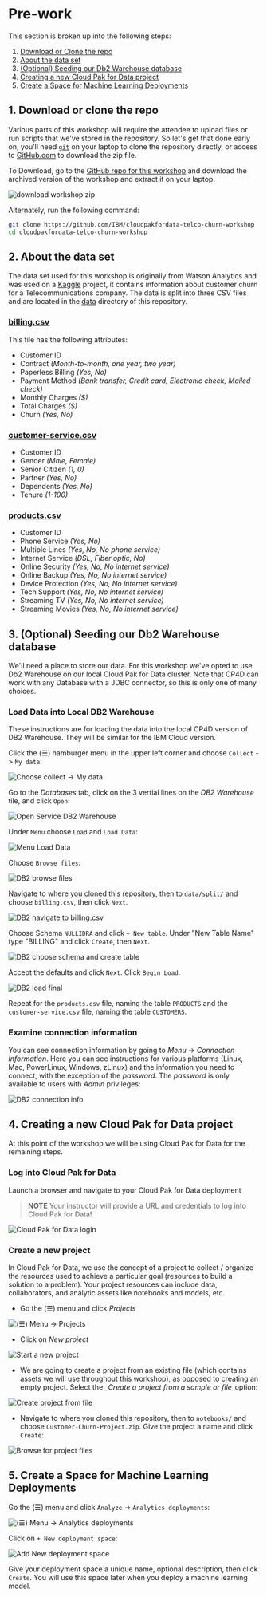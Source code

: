 # Pre-work

This section is broken up into the following steps:

1. [Download or Clone the repo](#1-download-or-clone-the-repo)
1. [About the data set](#2-about-the-data-set)
1. [(Optional) Seeding our Db2 Warehouse database](#3-optional-seeding-our-db2-warehouse-database)
1. [Creating a new Cloud Pak for Data project](#4-creating-a-new-cloud-pak-for-data-project)
1. [Create a Space for Machine Learning Deployments](#5-create-a-space-for-machine-learning-deployments)

## 1. Download or clone the repo

Various parts of this workshop will require the attendee to upload files or run scripts that we've stored in the repository. So let's get that done early on, you'll need [`git`](https://git-scm.com) on your laptop to clone the repository directly, or access to [GitHub.com](https://github.com/) to download the zip file.

To Download, go to the [GitHub repo for this workshop](https://github.com/IBM/cloudpakfordata-telco-churn-workshop) and download the archived version of the workshop and extract it on your laptop.

![download workshop zip](../.gitbook/assets/images/generic/cp4d-telco-workshop-git-zip-download.png)

Alternately, run the following command:

```bash
git clone https://github.com/IBM/cloudpakfordata-telco-churn-workshop
cd cloudpakfordata-telco-churn-workshop
```

## 2. About the data set

The data set used for this workshop is originally from Watson Analytics and was used on a [Kaggle](https://www.kaggle.com/blastchar/telco-customer-churn) project, it contains information about customer churn for a Telecommunications company. The data is split into three CSV files and are located in the [data](https://github.com/IBM/cloudpakfordata-telco-churn-workshop/tree/master/data/split) directory of this repository.

### **[billing.csv](../../data/split/billing.csv)**

This file has the following attributes:

* Customer ID
* Contract *(Month-to-month, one year, two year)*
* Paperless Billing *(Yes, No)*
* Payment Method *(Bank transfer, Credit card, Electronic check, Mailed check)*
* Monthly Charges *($)*
* Total Charges *($)*
* Churn *(Yes, No)*

### **[customer-service.csv](../../data/split/customer-service.csv)**

* Customer ID
* Gender *(Male, Female)*
* Senior Citizen *(1, 0)*
* Partner *(Yes, No)*
* Dependents *(Yes, No)*
* Tenure *(1-100)*

### **[products.csv](../../data/split/products.csv)**

* Customer ID
* Phone Service *(Yes, No)*
* Multiple Lines *(Yes, No, No phone service)*
* Internet Service *(DSL, Fiber optic, No)*
* Online Security *(Yes, No, No internet service)*
* Online Backup *(Yes, No, No internet service)*
* Device Protection *(Yes, No, No internet service)*
* Tech Support *(Yes, No, No internet service)*
* Streaming TV *(Yes, No, No internet service)*
* Streaming Movies *(Yes, No, No internet service)*

## 3. (Optional) Seeding our Db2 Warehouse database

We'll need a place to store our data. For this workshop we've opted to use Db2 Warehouse on our local Cloud Pak for Data cluster. Note that CP4D can work with any Database with a JDBC connector, so this is only one of many choices.

### Load Data into Local DB2 Warehouse

These instructions are for loading the data into the local CP4D version of DB2 Warehouse. They will be similar for the IBM Cloud version.

Click the (☰) hamburger menu in the upper left corner and choose `Collect` -> `My data`:

![Choose collect -> My data](../.gitbook/assets/images/dv/collectMyData.png)

Go to the *Databases* tab, click on the 3 vertial lines on the *DB2 Warehouse* tile, and click `Open`:

![Open Service DB2 Warehouse](../.gitbook/assets/images/dv/userOpenDB2Warehouse.png)

Under `Menu` choose `Load` and `Load Data`:

![Menu Load Data](../.gitbook/assets/images/dv/DB2LoadData.png)

Choose `Browse files`:

![DB2 browse files](../.gitbook/assets/images/dv/DB2browseFiles.png)

Navigate to where you cloned this repository, then to `data/split/` and choose `billing.csv`, then click `Next`.

![DB2 navigate to billing.csv](../.gitbook/assets/images/dv/navigateToBilling.png)

Choose Schema `NULLIDRA` and click `+ New table`. Under "New Table Name" type "BILLING" and click `Create`, then `Next`.

![DB2 choose schema and create table](../.gitbook/assets/images/dv/DB2schemaAndTableCreate.png)

Accept the defaults and click `Next`. Click `Begin Load`.

![DB2 load final](../.gitbook/assets/images/dv/DB2loadFinal.png)

Repeat for the `products.csv` file, naming the table `PRODUCTS` and the `customer-service.csv` file, naming the table `CUSTOMERS`.

### Examine connection information

You can see connection information by going to *Menu* -> *Connection Information*. Here you can see instructions for various platforms (Linux, Mac, PowerLinux, Windows, zLinux) and the information you need to connect, with the exception of the *password*. The *password* is only available to users with *Admin* privileges:

![DB2 connection info](../.gitbook/assets/images/db2/DB2connectionInformation.png)

## 4. Creating a new Cloud Pak for Data project

At this point of the workshop we will be using Cloud Pak for Data for the remaining steps.

### Log into Cloud Pak for Data

Launch a browser and navigate to your Cloud Pak for Data deployment

> **NOTE** Your instructor will provide a URL and credentials to log into Cloud Pak for Data!

![Cloud Pak for Data login](../.gitbook/assets/images/manage/cpd-login.png)

### Create a new project

In Cloud Pak for Data, we use the concept of a project to collect / organize the resources used to achieve a particular goal (resources to build a solution to a problem). Your project resources can include data, collaborators, and analytic assets like notebooks and models, etc.

* Go the (☰) menu and click *Projects*

![(☰) Menu -> Projects](../.gitbook/assets/images/manage/cpd-projects-menu.png)

* Click on *New project*

![Start a new project](../.gitbook/assets/images/manage/cpd-new-project.png)

* We are going to create a project from an existing file (which contains assets we will use throughout this workshop), as opposed to creating an empty project. Select the _*Create a project from a sample or file*_option:

![Create project from file](../.gitbook/assets/images/openscale-config/openscale-config-create-project-from-sample.png)

* Navigate to where you cloned this repository, then to `notebooks/` and choose `Customer-Churn-Project.zip`. Give the project a name and click `Create`:

![Browse for project files](../.gitbook/assets/images/manage/cpd-importproject.png)

## 5. Create a Space for Machine Learning Deployments

Go the (☰) menu and click `Analyze` -> `Analytics deployments`:

![(☰) Menu -> Analytics deployments](../.gitbook/assets/images/manage/ChooseAnalyticsDeployments.png)

Click on `+ New deployment space`:

![Add New deployment space](../.gitbook/assets/images/manage/addNewDeploymentSpace.png)

Give your deployment space a unique name, optional description, then click `Create`. You will use this space later when you deploy a machine learning model.
